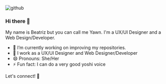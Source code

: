 ![github](https://github.com/Yawn93/yawn93/assets/89013752/a316422b-0c5c-4d22-95d0-081d55deb713)

### Hi there 👋

My name is Beatriz but you can call me Yawn.
I'm a UX/UI Designer and a Web Design/Developer.

- 🔭 I’m currently working on improving my repositories.
- 🌱 I work as a UX/UI Designer and Web Designer/Developer
- 😄 Pronouns: She/Her
- ⚡ Fun fact: I can do a very good yoshi voice

Let's connect! 🙌
